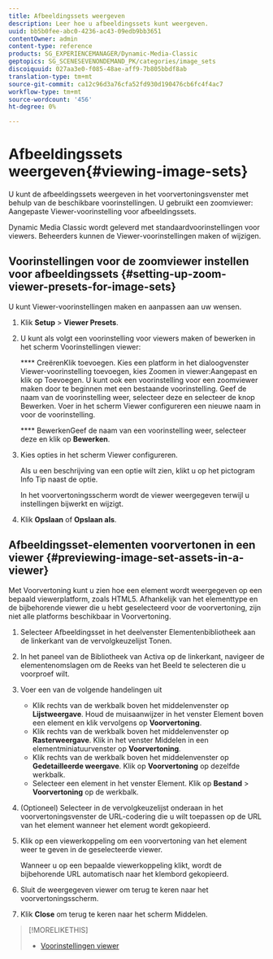 ```yaml
---
title: Afbeeldingssets weergeven
description: Leer hoe u afbeeldingssets kunt weergeven.
uuid: bb5b0fee-abc0-4236-ac43-09edb9bb3651
contentOwner: admin
content-type: reference
products: SG_EXPERIENCEMANAGER/Dynamic-Media-Classic
geptopics: SG_SCENESEVENONDEMAND_PK/categories/image_sets
discoiquuid: 027aa3e0-f085-48ae-aff9-7b805bbdf8ab
translation-type: tm+mt
source-git-commit: ca12c96d3a76cfa52fd930d190476cb6fc4f4ac7
workflow-type: tm+mt
source-wordcount: '456'
ht-degree: 0%

---
```



# Afbeeldingssets weergeven{#viewing-image-sets}

U kunt de afbeeldingssets weergeven in het voorvertoningsvenster met behulp van de beschikbare voorinstellingen. U gebruikt een zoomviewer: Aangepaste Viewer-voorinstelling voor afbeeldingssets.

Dynamic Media Classic wordt geleverd met standaardvoorinstellingen voor viewers. Beheerders kunnen de Viewer-voorinstellingen maken of wijzigen.

## Voorinstellingen voor de zoomviewer instellen voor afbeeldingssets {#setting-up-zoom-viewer-presets-for-image-sets}

U kunt Viewer-voorinstellingen maken en aanpassen aan uw wensen.

1. Klik **Setup** > **Viewer Presets**.
1. U kunt als volgt een voorinstelling voor viewers maken of bewerken in het scherm Voorinstellingen viewer:

   **** CreërenKlik toevoegen. Kies een platform in het dialoogvenster Viewer-voorinstelling toevoegen, kies Zoomen in viewer:Aangepast en klik op Toevoegen. U kunt ook een voorinstelling voor een zoomviewer maken door te beginnen met een bestaande voorinstelling. Geef de naam van de voorinstelling weer, selecteer deze en selecteer de knop Bewerken. Voer in het scherm Viewer configureren een nieuwe naam in voor de voorinstelling.

   **** BewerkenGeef de naam van een voorinstelling weer, selecteer deze en klik op  **Bewerken**.

1. Kies opties in het scherm Viewer configureren.

   Als u een beschrijving van een optie wilt zien, klikt u op het pictogram Info Tip naast de optie.

   In het voorvertoningsscherm wordt de viewer weergegeven terwijl u instellingen bijwerkt en wijzigt.

1. Klik **Opslaan** of **Opslaan als**.

## Afbeeldingsset-elementen voorvertonen in een viewer {#previewing-image-set-assets-in-a-viewer}

Met Voorvertoning kunt u zien hoe een element wordt weergegeven op een bepaald viewerplatform, zoals HTML5. Afhankelijk van het elementtype en de bijbehorende viewer die u hebt geselecteerd voor de voorvertoning, zijn niet alle platforms beschikbaar in Voorvertoning.

1. Selecteer Afbeeldingsset in het deelvenster Elementenbibliotheek aan de linkerkant van de vervolgkeuzelijst Tonen.
1. In het paneel van de Bibliotheek van Activa op de linkerkant, navigeer de elementenomslagen om de Reeks van het Beeld te selecteren die u voorproef wilt.
1. Voer een van de volgende handelingen uit

   * Klik rechts van de werkbalk boven het middelenvenster op **Lijstweergave**. Houd de muisaanwijzer in het venster Element boven een element en klik vervolgens op **Voorvertoning**.
   * Klik rechts van de werkbalk boven het middelenvenster op **Rasterweergave**. Klik in het venster Middelen in een elementminiatuurvenster op **Voorvertoning**.
   * Klik rechts van de werkbalk boven het middelenvenster op **Gedetailleerde weergave**. Klik op **Voorvertoning** op dezelfde werkbalk.
   * Selecteer een element in het venster Element. Klik op **Bestand** > **Voorvertoning** op de werkbalk.

1. (Optioneel) Selecteer in de vervolgkeuzelijst onderaan in het voorvertoningsvenster de URL-codering die u wilt toepassen op de URL van het element wanneer het element wordt gekopieerd.
1. Klik op een viewerkoppeling om een voorvertoning van het element weer te geven in de geselecteerde viewer.

   Wanneer u op een bepaalde viewerkoppeling klikt, wordt de bijbehorende URL automatisch naar het klembord gekopieerd.

1. Sluit de weergegeven viewer om terug te keren naar het voorvertoningsscherm.
1. Klik **Close** om terug te keren naar het scherm Middelen.

>[!MORELIKETHIS]
>
>* [Voorinstellingen viewer](application-setup.md#viewer_presets)

